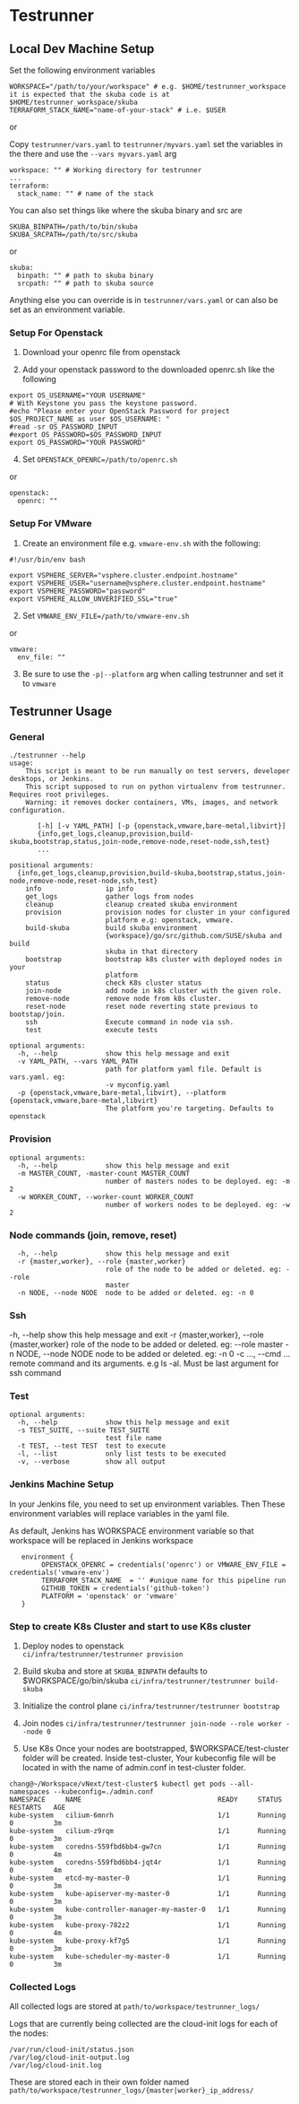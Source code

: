 
# Testrunner

## Local Dev Machine Setup
Set the following environment variables

```
WORKSPACE="/path/to/your/workspace" # e.g. $HOME/testrunner_workspace it is expected that the skuba code is at $HOME/testrunner_workspace/skuba
TERRAFORM_STACK_NAME="name-of-your-stack" # i.e. $USER
```

or

Copy `testrunner/vars.yaml` to `testrunner/myvars.yaml` set the variables in the there and use the `--vars myvars.yaml` arg

```
workspace: "" # Working directory for testrunner
...
terraform:
  stack_name: "" # name of the stack
```

You can also set things like where the skuba binary and src are
```
SKUBA_BINPATH=/path/to/bin/skuba
SKUBA_SRCPATH=/path/to/src/skuba
```

or

```
skuba:
  binpath: "" # path to skuba binary
  srcpath: "" # path to skuba source
```

Anything else you can override is in `testrunner/vars.yaml` or can also be set as an environment variable.

### Setup For Openstack
1. Download your openrc file from openstack

2. Add your openstack password to the downloaded openrc.sh like the following
```
export OS_USERNAME="YOUR USERNAME"
# With Keystone you pass the keystone password.
#echo "Please enter your OpenStack Password for project $OS_PROJECT_NAME as user $OS_USERNAME: "
#read -sr OS_PASSWORD_INPUT
#export OS_PASSWORD=$OS_PASSWORD_INPUT
export OS_PASSWORD="YOUR PASSWORD"
```
4. Set `OPENSTACK_OPENRC=/path/to/openrc.sh`

or 

```
openstack:
  openrc: ""
```

### Setup For VMware

1. Create an environment file e.g. `vmware-env.sh` with the following:
```
#!/usr/bin/env bash

export VSPHERE_SERVER="vsphere.cluster.endpoint.hostname"
export VSPHERE_USER="username@vsphere.cluster.endpoint.hostname"
export VSPHERE_PASSWORD="password"
export VSPHERE_ALLOW_UNVERIFIED_SSL="true"
```

2. Set `VMWARE_ENV_FILE=/path/to/vmware-env.sh`

or

```
vmware:
  env_file: ""
```

3. Be sure to use the `-p|--platform` arg when calling testrunner and set it to `vmware`

## Testrunner Usage


### General

```
./testrunner --help
usage: 
    This script is meant to be run manually on test servers, developer desktops, or Jenkins.
    This script supposed to run on python virtualenv from testrunner. Requires root privileges.
    Warning: it removes docker containers, VMs, images, and network configuration.
    
       [-h] [-v YAML_PATH] [-p {openstack,vmware,bare-metal,libvirt}]
       {info,get_logs,cleanup,provision,build-skuba,bootstrap,status,join-node,remove-node,reset-node,ssh,test}
       ...

positional arguments:
  {info,get_logs,cleanup,provision,build-skuba,bootstrap,status,join-node,remove-node,reset-node,ssh,test}
    info                ip info
    get_logs            gather logs from nodes
    cleanup             cleanup created skuba environment
    provision           provision nodes for cluster in your configured
                        platform e.g: openstack, vmware.
    build-skuba         build skuba environment
                        {workspace}/go/src/github.com/SUSE/skuba and build
                        skuba in that directory
    bootstrap           bootstrap k8s cluster with deployed nodes in your
                        platform
    status              check K8s cluster status
    join-node           add node in k8s cluster with the given role.
    remove-node         remove node from k8s cluster.
    reset-node          reset node reverting state previous to bootstap/join.
    ssh                 Execute command in node via ssh.
    test                execute tests

optional arguments:
  -h, --help            show this help message and exit
  -v YAML_PATH, --vars YAML_PATH
                        path for platform yaml file. Default is vars.yaml. eg:
                        -v myconfig.yaml
  -p {openstack,vmware,bare-metal,libvirt}, --platform {openstack,vmware,bare-metal,libvirt}
                        The platform you're targeting. Defaults to openstack
```


### Provision

```
optional arguments:
  -h, --help            show this help message and exit
  -m MASTER_COUNT, -master-count MASTER_COUNT
                        number of masters nodes to be deployed. eg: -m 2
  -w WORKER_COUNT, --worker-count WORKER_COUNT
                        number of workers nodes to be deployed. eg: -w 2
```

### Node commands (join, remove, reset)
```
  -h, --help            show this help message and exit
  -r {master,worker}, --role {master,worker}
                        role of the node to be added or deleted. eg: --role
                        master
  -n NODE, --node NODE  node to be added or deleted. eg: -n 0

```

### Ssh

  -h, --help            show this help message and exit
  -r {master,worker}, --role {master,worker}
                        role of the node to be added or deleted. eg: --role
                        master
  -n NODE, --node NODE  node to be added or deleted. eg: -n 0
  -c ..., --cmd ...     remote command and its arguments. e.g ls -al. Must be
                        last argument for ssh command

### Test

```
optional arguments:
  -h, --help            show this help message and exit
  -s TEST_SUITE, --suite TEST_SUITE
                        test file name
  -t TEST, --test TEST  test to execute
  -l, --list            only list tests to be executed
  -v, --verbose         show all output
```

### Jenkins Machine Setup
In your Jenkins file, you need to set up environment variables. Then These environment variables will replace
variables in the yaml file.

As default, Jenkins has WORKSPACE environment variable so that workspace will be replaced in Jenkins workspace
```
   environment {
        OPENSTACK_OPENRC = credentials('openrc') or VMWARE_ENV_FILE = credentials('vmware-env') 
        TERRAFORM_STACK_NAME  = '' #unique name for this pipeline run
        GITHUB_TOKEN = credentials('github-token')
        PLATFORM = 'openstack' or 'vmware'
   }
```

### Step to create K8s Cluster and start to use K8s cluster 
1. Deploy nodes to openstack  
```ci/infra/testrunner/testrunner provision```  
2. Build skuba and store at `SKUBA_BINPATH` defaults to $WORKSPACE/go/bin/skuba
```ci/infra/testrunner/testrunner build-skuba```
3. Initialize the control plane 
```ci/infra/testrunner/testrunner bootstrap```
4. Join nodes
```ci/infra/testrunner/testrunner join-node --role worker --node 0```

5. Use K8s
Once your nodes are bootstrapped, $WORKSPACE/test-cluster folder will be created. Inside test-cluster, Your kubeconfig file will be located in with the name of admin.conf in test-cluster folder.
```
chang@~/Workspace/vNext/test-cluster$ kubectl get pods --all-namespaces --kubeconfig=./admin.conf
NAMESPACE     NAME                                  READY     STATUS    RESTARTS   AGE
kube-system   cilium-6mnrh                          1/1       Running   0          3m
kube-system   cilium-z9rqm                          1/1       Running   0          3m
kube-system   coredns-559fbd6bb4-gw7cn              1/1       Running   0          4m
kube-system   coredns-559fbd6bb4-jqt4r              1/1       Running   0          4m
kube-system   etcd-my-master-0                      1/1       Running   0          3m
kube-system   kube-apiserver-my-master-0            1/1       Running   0          3m
kube-system   kube-controller-manager-my-master-0   1/1       Running   0          3m
kube-system   kube-proxy-782z2                      1/1       Running   0          4m
kube-system   kube-proxy-kf7g5                      1/1       Running   0          3m
kube-system   kube-scheduler-my-master-0            1/1       Running   0          3m
```

### Collected Logs
All collected logs are stored at `path/to/workspace/testrunner_logs/`

Logs that are currently being collected are the cloud-init logs for each of the nodes:

    /var/run/cloud-init/status.json
    /var/log/cloud-init-output.log
    /var/log/cloud-init.log

These are stored each in their own folder named `path/to/workspace/testrunner_logs/{master|worker}_ip_address/`
